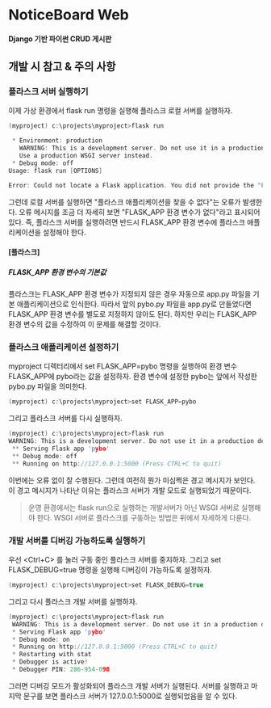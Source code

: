 # NoticeBoard Web
#### Django 기반 파이썬 CRUD 게시판

## 개발 시 참고 & 주의 사항
### 플라스크 서버 실행하기
이제 가상 환경에서 flask run 명령을 실행해 플라스크 로컬 서버를 실행하자.
```c
(myproject) c:\projects\myproject>flask run

 * Environment: production
   WARNING: This is a development server. Do not use it in a production deployment.
   Use a production WSGI server instead.
 * Debug mode: off
Usage: flask run [OPTIONS]

Error: Could not locate a Flask application. You did not provide the "FLASK_APP" environment variable, and a "wsgi.py" or "app.py" module was not found in the current directory.

```
그런데 로컬 서버를 실행하면 "플라스크 애플리케이션을 찾을 수 없다"는 오류가 발생한다. 오류 메시지를 조금 더 자세히 보면 "FLASK_APP 환경 변수가 없다"라고 표시되어 있다. 즉, 플라스크 서버를 실행하려면 반드시 FLASK_APP 환경 변수에 플라스크 애플리케이션을 설정해야 한다.

#### [플라스크]
##### FLASK_APP 환경 변수의 기본값
플라스크는 FLASK_APP 환경 변수가 지정되지 않은 경우 자동으로 app.py 파일을 기본 애플리케이션으로 인식한다. 따라서 앞의 pybo.py 파일을 app.py로 만들었다면 FLASK_APP 환경 변수를 별도로 지정하지 않아도 된다. 하지만 우리는 FLASK_APP 환경 변수의 값을 수정하여 이 문제를 해결할 것이다.

### 플라스크 애플리케이션 설정하기
myproject 디렉터리에서 set FLASK_APP=pybo 명령을 실행하여 환경 변수 FLASK_APP에 pybo라는 값을 설정하자. 환경 변수에 설정한 pybo는 앞에서 작성한 pybo.py 파일을 의미한다.
```c
(myproject) c:\projects\myproject>set FLASK_APP=pybo
```
그리고 플라스크 서버를 다시 실행하자.
```c
(myproject) c:\projects\myproject>flask run
WARNING: This is a development server. Do not use it in a production deployment. Use a production WSGI server instead.
 ** Serving Flask app 'pybo'
 ** Debug mode: off
 ** Running on http://127.0.0.1:5000 (Press CTRL+C to quit)
```
이번에는 오류 없이 잘 수행된다. 그런데 여전히 뭔가 미심쩍은 경고 메시지가 보인다. 이 경고 메시지가 나타난 이유는 플라스크 서버가 개발 모드로 실행되었기 때문이다.

> 운영 환경에서는 flask run으로 실행하는 개발서버가 아닌 WSGI 서버로 실행해야 한다. WSGI 서버로 플라스크를 구동하는 방법은 뒤에서 자세하게 다룬다.

### 개발 서버를 디버깅 가능하도록 실행하기
우선 <Ctrl+C> 를 눌러 구동 중인 플라스크 서버를 중지하자. 그리고 set FLASK_DEBUG=true 명령을 실행해 디버깅이 가능하도록 설정하자.
```c
(myproject) c:\projects\myproject>set FLASK_DEBUG=true
```
그리고 다시 플라스크 개발 서버를 실행하자.
```c
(myproject) c:\projects\myproject>flask run
 WARNING: This is a development server. Do not use it in a production deployment. Use a production WSGI server instead.
 * Serving Flask app 'pybo'
 * Debug mode: on
 * Running on http://127.0.0.1:5000 (Press CTRL+C to quit)
 * Restarting with stat
 * Debugger is active!
 * Debugger PIN: 286-954-098
```
그러면 디버깅 모드가 활성화되어 플라스크 개발 서버가 실행된다. 서버를 실행하고 마지막 문구를 보면 플라스크 서버가 127.0.0.1:5000로 실행되었음을 알 수 있다. 
